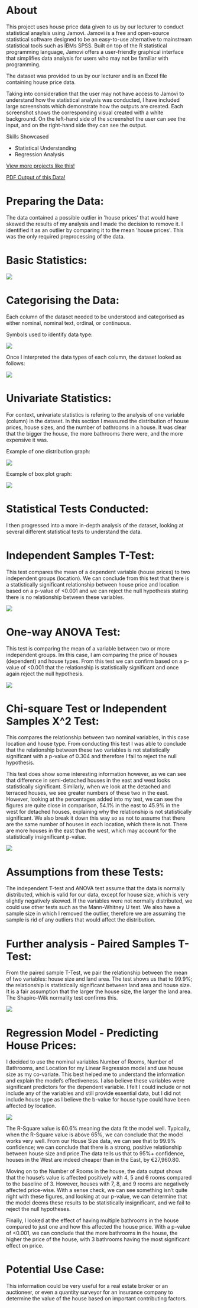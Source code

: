 # About

This project uses house price data given to us by our lecturer to conduct statistical anaylsis using Jamovi. Jamovi is a free and open-source statistical software designed to be an easy-to-use alternative to mainstream statistical tools such as IBMs SPSS. Built on top of the R statistical programming language, Jamovi offers a user-friendly graphical interface that simplifies data analysis for users who may not be familiar with programming.

The dataset was provided to us by our lecturer and is an Excel file containing house price data.

Taking into consideration that the user may not have access to Jamovi to understand how the statistical analysis was conducted, I have included large screenshots which demonstrate how the outputs are created. Each screenshot shows the corresponding visual created with a white background. On the left-hand side of the screenshot the user can see the input, and on the right-hand side they can see the output.

Skills Showcased

-   Statistical Understanding
-   Regression Analysis

[View more projects like this!](https://jeff-bow.github.io/)

[PDF Output of this Data!](https://jeff-bow.github.io/)

# Preparing the Data:

The data contained a possible outlier in 'house prices' that would have skewed the results of my analysis and I made the decision to remove it. I identified it as an outlier by comparing it to the mean 'house prices'. This was the only required preprocessing of the data.

# Basic Statistics: 

![](images/descriptives.png)

# Categorising the Data:

Each column of the dataset needed to be understood and categorised as either nominal, nominal text, ordinal, or continuous.

Symbols used to identify data type:

![](images/data_types.png)

Once I interpreted the data types of each column, the dataset looked as follows:

![](images/data_sample.png)

# Univariate Statistics:

For context, univariate statistics is refering to the analysis of one variable (column) in the dataset. In this section I measured the distribution of house prices, house sizes, and the number of bathrooms in a house. It was clear that the bigger the house, the more bathrooms there were, and the more expensive it was.

Example of one distribution graph:

![](images/house_size_distribution.png)

Example of box plot graph:

![](images/house_size_rooms_boxplot.png)

# Statistical Tests Conducted:

I then progressed into a more in-depth analysis of the dataset, looking at several different statistical tests to understand the data.

# Independent Samples T-Test:

This test compares the mean of a dependent variable (house prices) to two independent groups (location). We can conclude from this test that there is a statistically significant relationship between house price and location based on a p-value of <0.001 and we can reject the null hypothesis stating there is no relationship between these variables. 

![](images/independent_samples_t_test.png)

# One-way ANOVA Test:

This test is comparing the mean of a variable between two or more independent groups. Im this case, I am comparing the price of houses (dependent) and house types. From this test we can confirm based on a p-value of <0.001 that the relationship is statistically significant and once again reject the null hypothesis. 

![](images/one_way_anova.png)

# Chi-square Test or Independent Samples X^2 Test:

This compares the relationship between two nominal variables, in this case location and house type. From conducting this test I was able to conclude that the relationship between these two variables is not statistically significant with a p-value of 0.304 and therefore I fail to reject the null hypothesis. 

This test does show some interesting information however, as we can see that difference in semi-detached houses in the east and west looks statistically significant. Similarly, when we look at the detached and terraced houses, we see greater numbers of these two in the east. However, looking at the percentages added into my test, we can see the figures are quite close in comparison, 54.1% in the east to 45.9% in the west for detached houses, explaining why the relationship is not statistically significant. We also break it down this way so as not to assume that there are the same number of houses in each location, which there is not. There are more houses in the east than the west, which may account for the statistically insignificant p-value.

![](images/contingency_tables.png)

# Assumptions from these Tests:

The independent T-test and ANOVA test assume that the data is normally distributed, which is valid for our data, except for house size, which is very slightly negatively skewed. If the variables were not normally distributed, we could use other tests such as the Mann-Whitney U test. We also have a sample size in which I removed the outlier, therefore we are assuming the sample is rid of any outliers that would affect the distribution. 


# Further analysis - Paired Samples T-Test:

From the paired sample T-Test, we pair the relationship between the mean of two variables: house size and land area. The test shows us that to 99.9%; the relationship is statistically significant between land area and house size. It is a fair assumption that the larger the house size, the larger the land area. The Shapiro-Wilk normality test confirms this. 

![](images/paired_samples_t_test.png)

# Regression Model - Predicting House Prices:

I decided to use the nominal variables Number of Rooms, Number of Bathrooms, and Location for my Linear Regression model and use house size as my co-variate. This best helped me to understand the information and explain the model’s effectiveness. I also believe these variables were significant predictors for the dependent variable. I felt I could include or not include any of the variables and still provide essential data, but I did not include house type as I believe the b-value for house type could have been affected by location. 

![](images/linear_regression.png)

The R-Square value is 60.6% meaning the data fit the model well. Typically, when the R-Square value is above 65%, we can conclude that the model works very well. From our House Size data, we can see that to 99.9% confidence; we can conclude that there is a strong, positive relationship between house size and price.The data tells us that to 95%+ confidence, houses in the West are indeed cheaper than in the East, by €27,960.80.

Moving on to the Number of Rooms in the house, the data output shows that the house’s value is affected positively with 4, 5 and 6 rooms compared to the baseline of 3. However, houses with 7, 8, and 9 rooms are negatively affected price-wise. With a sense check, we can see something isn’t quite right with these figures, and looking at our p-value, we can determine that the model deems these results to be statistically insignificant, and we fail to reject the null hypotheses. 

Finally, I looked at the effect of having multiple bathrooms in the house compared to just one and how this affected the house price. With a p-value of <0.001, we can conclude that the more bathrooms in the house, the higher the price of the house, with 3 bathrooms having the most significant effect on price. 

# Potential Use Case:

This information could be very useful for a real estate broker or an auctioneer, or even a quantity surveyor for an insurance company to determine the value of the house based on important contributing factors. 
